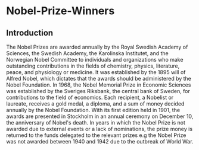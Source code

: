 # Nobel-Prize-Winners

## Introduction 
The Nobel Prizes are awarded annually by the Royal Swedish Academy of Sciences, the Swedish Academy, the Karolinska Institutet, and the Norwegian Nobel Committee to individuals and organizations who make outstanding contributions in the fields 
of chemistry, physics, literature, peace, and physiology or medicine. It was established by the 1895 will of Alfred Nobel, which dictates that the awards should be administered by the Nobel Foundation. In 1968, the Nobel Memorial Prize in Economic Sciences was established by the Sveriges Riksbank, the central bank of Sweden, for contributions to the field of economics. 
Each recipient, a Nobelist or laureate, receives a gold medal, a diploma, and a sum of money decided annually by the Nobel Foundation. With its first edition held in 1901, the awards are presented in Stockholm in an annual ceremony on December 10, the anniversary of Nobel's death. In years in which the Nobel Prize is not awarded due to external events or a lack of nominations, the prize money is returned to the funds delegated to the relevant prizes e.g the Nobel Prize was not awarded between 1940 and 1942 due to the outbreak of World War.

## 




